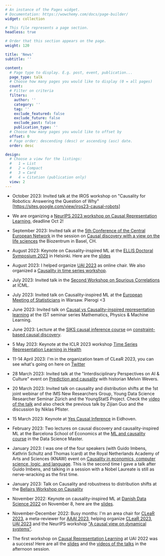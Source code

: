 ```yaml
---
# An instance of the Pages widget.
# Documentation: https://wowchemy.com/docs/page-builder/
widget: collection

# This file represents a page section.
headless: true

# Order that this section appears on the page.
weight: 120

title: 'News'
subtitle: ''

content:
  # Page type to display. E.g. post, event, publication...
  page_type: talk
  # Choose how many pages you would like to display (0 = all pages)
  count: 
  # Filter on criteria
  filters:
    author: ''
    category: ''
    tag: ''
    exclude_featured: false
    exclude_future: false
    exclude_past: false
    publication_type: ''
  # Choose how many pages you would like to offset by
  offset: 0
  # Page order: descending (desc) or ascending (asc) date.
  order: desc

design:
  # Choose a view for the listings:
  #   1 = List
  #   2 = Compact
  #   3 = Card
  #   4 = Citation (publication only)
  view: 2
---
```


- October 2023: Invited talk at the IROS workshop on "Causality for Robotics: Answering the Question of Why"[https://sites.google.com/view/iros23-causal-robots]


- We are organizing a [NeurIPS 2023 workshop on Causal Representation Learning](https://crl-workshop.github.io/), deadline Oct 2! 


- September 2023: Invited talk at the [5th Conference of the Central European Network](https://cen2023.github.io/home/) in the session on [Causal discovery with a view on the life sciences](https://www.conftool.pro/cen2023/index.php?page=browseSessions&form_session=30) the Biozentrum in Basel, CH.

- August 2023: Keynote on Causality-inspired ML at the [ELLIS Doctoral Symposium 2023](https://fcai.fi/eds2023/home) in Helsinki.
Here are the [slides](https://saramagliacane.github.io/slides/ellis_doctoral_symposium2023_magliacane.pdf)

- August 2023: I helped organize [UAI 2023](https://www.auai.org/uai2023/) as online chair. We also organized a [Causality in time series workshop](https://sites.google.com/view/ci4ts2023/home).

- July 2023: Invited talk in the [Second Workshop on Spurious Correlations](https://icml.cc/virtual/2023/workshop/21493) at ICML.  

- July 2023: Invited talk on Causality-inspired ML at the [European Meeting of Statisticians](https://ems2023.org/ems) in Warsaw. Pierogi <3

- June 2023: Invited talk on [Causal vs Causality-inspired representation learning](https://mpml.tecnico.ulisboa.pt/seminars?id=7007) at the IST seminar series Mathematics, Physics & Machine Learning. 

- June 2023: Lecture at the [SIKS causal inference course](https://siks.nl/activities/activities/siks-course-on-causal-inference/) on [constraint-based causal discovery](https://siks.nl/wp-content/uploads/sites/670/2023/05/SIKS_constraint_based_causal_discovery.pdf).

- 5 May 2023: Keynote at the ICLR 2023 workshop [Time Series Representation Learning in Health](https://sites.google.com/view/tsrl4h-iclr2023)

- 11-14 April 2023: I'm in the organization team of CLeaR 2023, you can see what's going on here on [Twitter](https://twitter.com/CLeaR_2022) 

- 28 March 2023: Invited talk at the "Interdisciplinary Perspectives on AI & Culture" event on [Prediction and causality](https://www.eventbrite.com/e/interdisciplinary-perspectives-on-ai-culture-2-prediction-causality-tickets-547750104307) with historian Melvin Wevers.

- 20 March 2023: Invited talk on causality and distribution shifts at the 1st joint webinar of the IMS New Researchers Group, Young Data Science Researcher Seminar Zürich and the YoungStatS Project. Check the [video of the talk](https://www.youtube.com/live/XQ-Udp_WaMM?feature=share&t=2382) and also check the previous talk by Zijian Guo and the discussion by Niklas Pfister.

- 15 March 2023: Keynote at [Yes Causal Inference](https://www.eurandom.tue.nl/event/yes-causal-inference/#Programme_and_Talks) in Eidhoven.

- February 2023: Two lectures on causal discovery and causality-inspired ML at the Barcelona School of Economics at the [ML and causality course](https://events.bse.eu/live/files/3518-21d007-machine-learning-and-causal-inferenceokpdf) in the Data Science Master.

- January 2023: I was one of the four speakers (with Guido Imbens, Kathrin Schultz and Thomas Icard) at the Royal Netherlands Academy of Arts and Sciences (KNAW) event on [Causality in economics, computer science, logic, and language](https://www.knaw.nl/en/events/causality-economics-computer-science-logic-and-language). This is the second time I gave a talk after Guido Imbens, and talking in a session with a Nobel Laureate is still as nerve-wracking as the first time.

- January 2023: Talk on Causality and robustness to distribution shifts at the [Bellairs Workshop on Causality](https://aldro61.github.io/bcl2023/)

- November 2022: Keynote on causality-inspired ML at [Danish Data Science 2022](https://ddsa.dk/keynotespeakers/) on November 8, here are the [slides](https://saramagliacane.github.io/slides/DanishDataScience2022_magliacane.pdf).

- November-December 2022: Busy months: I'm an area chair for [CLeaR 2023](https://www.cclear.cc/2023), a meta-reviewer for [AAAI 2023](https://aaai.org/Conferences/AAAI-23/), helping organize [CLeaR 2023](https://www.cclear.cc/2023), [UAI 2023](https://www.auai.org/uai2022/) and the NeurIPS workshop ["A causal view on dynamical systems"](https://sites.google.com/view/caudyn2022).

- The first workshop on [Causal Representation Learning](https://crl-uai-2022.github.io/) at UAI 2022 was a success! Here are all the [slides](https://crl-uai-2022.github.io/slides-recording/) and the [videos of the talks](https://www.youtube.com/watch?v=kSwURlFarzE) in the afternoon session.